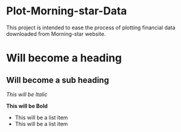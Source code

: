 # Plot-Morning-star-Data
This project is intended to ease the process of plotting financial data downloaded from Morning-star website.

Will become a heading
==============

Will become a sub heading
--------------

*This will be Italic*

**This will be Bold**

- This will be a list item
- This will be a list item
